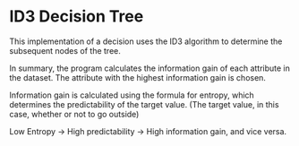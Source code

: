 # ID3 Decision Tree

This implementation of a decision uses the ID3 algorithm to determine the
subsequent nodes of the tree.

In summary, the program calculates the information gain of each attribute in the dataset.
The attribute with the highest information gain is chosen.

Information gain is calculated using the formula for entropy, which determines the
predictability of the target value. (The target value, in this case, whether or not to go outside)

Low Entropy -> High predictability -> High information gain, and vice versa.
